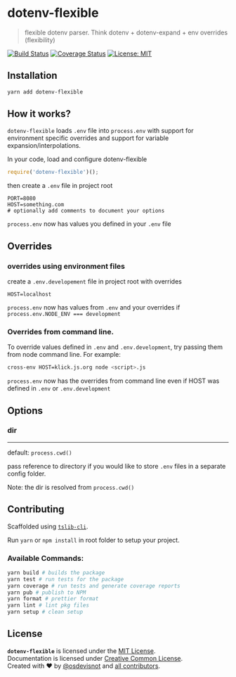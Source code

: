 # dotenv-flexible

> flexible dotenv parser. Think dotenv + dotenv-expand + env overrides (flexibility)

[![Build Status](https://travis-ci.org/osdevisnot/dotenv-flexible.svg?branch=master)](https://travis-ci.org/osdevisnot/dotenv-flexible) [![Coverage Status](https://coveralls.io/repos/github/osdevisnot/dotenv-flexible/badge.svg?branch=master)](https://coveralls.io/github/osdevisnot/dotenv-flexible?branch=master) [![License: MIT](https://img.shields.io/badge/License-MIT-blue.svg)](https://opensource.org/licenses/MIT)

## Installation

```bash
yarn add dotenv-flexible
```

## How it works?

`dotenv-flexible` loads `.env` file into `process.env` with support for environment specific overrides and support for variable expansion/interpolations.

In your code, load and configure dotenv-flexible

```js
require('dotenv-flexible')();
```

then create a `.env` file in project root

```
PORT=8080
HOST=something.com
# optionally add comments to document your options
```

`process.env` now has values you defined in your `.env` file

## Overrides

### overrides using environment files

create a `.env.developement` file in project root with overrides

```
HOST=localhost
```

`process.env` now has values from `.env` and your overrides if `process.env.NODE_ENV === development`

### Overrides from command line.

To override values defined in `.env` and `.env.development`, try passing them from node command line. For example:

```bash
cross-env HOST=klick.js.org node <script>.js
```

`process.env` now has the overrides from command line even if HOST was defined in `.env` or `.env.development`

## Options

### dir

---

default: `process.cwd()`

pass reference to directory if you would like to store `.env` files in a separate config folder.

Note: the dir is resolved from `process.cwd()`

## Contributing

Scaffolded using [`tslib-cli`](https://www.npmjs.com/package/tslib-cli).

Run `yarn` or `npm install` in root folder to setup your project.

### Available Commands:

```bash
yarn build # builds the package
yarn test # run tests for the package
yarn coverage # run tests and generate coverage reports
yarn pub # publish to NPM
yarn format # prettier format
yarn lint # lint pkg files
yarn setup # clean setup
```

## License

**`dotenv-flexible`** is licensed under the [MIT License](http://opensource.org/licenses/MIT).<br>
Documentation is licensed under [Creative Common License](http://creativecommons.org/licenses/by/4.0/).<br>
Created with ♥ by [@osdevisnot](https://github.com/osdevisnot) and [all contributors](https://github.com/osdevisnot/dotenv-flexible/graphs/contributors).
